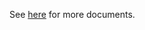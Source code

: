 See [here](https://github.com/kcl-lang/modules/blob/main/datadog-operator/docs/README.md) for more documents.
